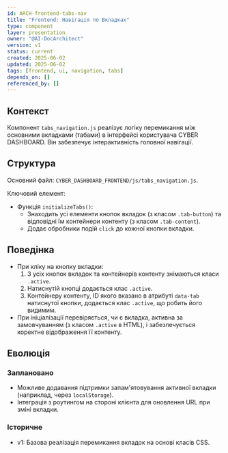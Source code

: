 ```yaml
---
id: ARCH-frontend-tabs-nav
title: "Frontend: Навігація по Вкладках"
type: component
layer: presentation
owner: "@AI-DocArchitect"
version: v1
status: current
created: 2025-06-02
updated: 2025-06-02
tags: [frontend, ui, navigation, tabs]
depends_on: []
referenced_by: []
---
```

## Контекст
Компонент `tabs_navigation.js` реалізує логіку перемикання між основними вкладками (табами) в інтерфейсі користувача CYBER DASHBOARD. Він забезпечує інтерактивність головної навігації.

## Структура
Основний файл: `CYBER_DASHBOARD_FRONTEND/js/tabs_navigation.js`.

Ключовий елемент:
- Функція `initializeTabs()`:
    - Знаходить усі елементи кнопок вкладок (з класом `.tab-button`) та відповідні їм контейнери контенту (з класом `.tab-content`).
    - Додає обробники подій `click` до кожної кнопки вкладки.

## Поведінка
- При кліку на кнопку вкладки:
    1.  З усіх кнопок вкладок та контейнерів контенту знімаються класи `.active`.
    2.  Натиснутій кнопці додається клас `.active`.
    3.  Контейнеру контенту, ID якого вказано в атрибуті `data-tab` натиснутої кнопки, додається клас `.active`, що робить його видимим.
- При ініціалізації перевіряється, чи є вкладка, активна за замовчуванням (з класом `.active` в HTML), і забезпечується коректне відображення її контенту.

## Еволюція
### Заплановано
- Можливе додавання підтримки запам'ятовування активної вкладки (наприклад, через `localStorage`).
- Інтеграція з роутингом на стороні клієнта для оновлення URL при зміні вкладки.
### Історичне
- v1: Базова реалізація перемикання вкладок на основі класів CSS. 